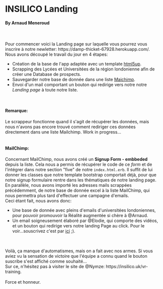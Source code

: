 # INSILICO Landing
#### By Arnaud Meneroud
<br/>
<br/>
Pour commencer voici la Landing page sur laquelle vous pourrez vous inscrire à notre newletter: https://damp-thicket-67928.herokuapp.com/.
<br/>
Nous avons découpé le travail du jour en 4 étapes:

* Création de la base de l'app adaptée avec un template [html5up](https://html5up.net/).
* Scrapping des Lycées et Universitées de la région londonienne afin de créer une Database de prospects.
* Sauvegarder notre base de donnée dans une liste [Maichimp](https://us17.admin.mailchimp.com/).
* Envoi d'un mail comportant un bouton qui redirige vers notre notre *Landing page* à toute notre liste.
<br/>

#### Remarque:
Le scrappeur fonctionne quand il s'agit de récupérer les données, mais nous n'avons pas encore trouvé comment rediriger ces données directement dans une liste Mailchimp. Work in progress...<br/>
<br/>
#### MailChimp:
Concernant MailChimp, nous avons créé un **Signup Form - embbeded** depuis la liste. Cela nous a permis de récupérer le code de ce *form* et de l'intégrer dans notre section "five" de notre `index.html.erb`. 
Il suffit de lui donner les classes que notre template bootstrap comportait déjà, pour que notre signup formulaire rentre dans les thématiques de notre landing page.
<br/>
En parallèle, nous avons importé les adresses mails scrappées précédemment, de notre base de donnée excel à la liste MailChimp, qui nous permettra plus tard d'effectuer une campagne d'emails.<br/>
Ceci étant fait, nous avons donc:
* Une base de donnée avec pleins d'emails d'universitées londoniennes, pour pouvoir promouvoir la Réalité augmentée si chère à @Arnaud.
* Un email soigneusement élaboré par @Elodie, qui comporte des vidéos, et un bouton qui redirige vers notre landing Page au click. Pour le voir...souscrivez c'est par [ici](https://damp-thicket-67928.herokuapp.com/) ;).
<br/>
<br/>
Voilà, ça manque d'automatismes, mais on a fait avec nos armes. Si vous aviez vu la sensation de victoire que l'équipe a connu quand le bouton suscribe s'est affiché comme souhaité...<br/>
Sur ce, n'hésitez pas à visiter le site de @Nymze: https://insilico.uk/vr-training.
<br/>
<br/>
Force et honneur.


